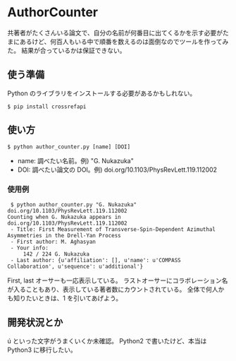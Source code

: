 # AuthorCounter
共著者がたくさんいる論文で、自分の名前が何番目に出てくるかを示す必要がたまにあるけど、何百人もいる中で順番を数えるのは面倒なのでツールを作ってみた。
結果が合っているかは保証できない。

## 使う準備
Python のライブラリをインストールする必要があるかもしれない。
```
$ pip install crossrefapi
```

## 使い方
```
$ python author_counter.py [name] [DOI]
```

- name: 調べたい名前。例) "G. Nukazuka"
- DOI: 調べたい論文の DOI。例) doi.org/10.1103/PhysRevLett.119.112002

### 使用例

```
 $ python author_counter.py "G. Nukazuka" doi.org/10.1103/PhysRevLett.119.112002
Counting when G. Nukazuka appears in doi.org/10.1103/PhysRevLett.119.112002
 - Title: First Measurement of Transverse-Spin-Dependent Azimuthal Asymmetries in the Drell-Yan Process
 - First author: M. Aghasyan
 - Your info:
     142 / 224 G. Nukazuka
 - Last author: {u'affiliation': [], u'name': u'COMPASS Collaboration', u'sequence': u'additional'}
```

First, last オーサーも一応表示している。
ラストオーサーにコラボレーション名が入ることもあり、表示している著者数にカウントされている。
全体で何人かも知りたいときは、1 を引いてあげよう。

## 開発状況とか
ú といった文字がうまくいくか未確認。
Python2 で書いたけど、本当は Python3 に移行したい。
